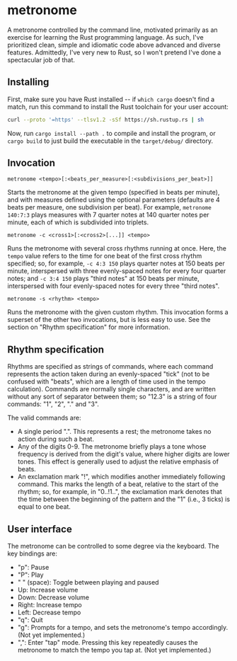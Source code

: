 # metronome

A metronome controlled by the command line, motivated primarily as an
exercise for learning the Rust programming language. As such, I've
prioritized clean, simple and idiomatic code above advanced and
diverse features. Admittedly, I've very new to Rust, so I won't
pretend I've done a spectacular job of that.

## Installing

First, make sure you have Rust installed -- if `which cargo` doesn't
find a match, run this command to install the Rust toolchain for your
user account:

```sh
curl --proto '=https' --tlsv1.2 -sSf https://sh.rustup.rs | sh
```

Now, run `cargo install --path .` to compile and install the program,
or `cargo build` to just build the executable in the `target/debug/`
directory.

## Invocation

`metronome <tempo>[:<beats_per_measure>[:<subdivisions_per_beat>]]`

Starts the metronome at the given tempo (specified in beats per
minute), and with measures defined using the optional parameters
(defaults are 4 beats per measure, one subdivision per beat). For
example, `metronome 140:7:3` plays measures with 7 quarter notes at
140 quarter notes per minute, each of which is subdivided into
triplets.

`metronome -c <cross1>[:<cross2>[...]] <tempo>`

Runs the metronome with several cross rhythms running at once. Here,
the `tempo` value refers to the time for one beat of the first cross
rhythm specified; so, for example, `-c 4:3 150` plays quarter notes at
150 beats per minute, interspersed with three evenly-spaced notes for
every four quarter notes; and `-c 3:4 150` plays "third notes" at 150
beats per minute, interspersed with four evenly-spaced notes for every
three "third notes".

`metronome -s <rhythm> <tempo>`

Runs the metronome with the given custom rhythm. This invocation forms
a superset of the other two invocations, but is less easy to use. See
the section on "Rhythm specification" for more information.

## Rhythm specification

Rhythms are specified as strings of commands, where each command
represents the action taken during an evenly-spaced "tick" (not to be
confused with "beats", which are a length of time used in the tempo
calculation). Commands are normally single characters, and are written
without any sort of separator between them; so "12.3" is a string of
four commands: "1", "2", "." and "3".

The valid commands are:
* A single period ".". This represents a rest; the metronome takes no
  action during such a beat.
* Any of the digits 0-9. The metronome briefly plays a tone whose
  frequency is derived from the digit's value, where higher digits are
  lower tones. This effect is generally used to adjust the relative
  emphasis of beats.
* An exclamation mark "!", which modifies another immediately
  following command. This marks the length of a beat, relative to the
  start of the rhythm; so, for example, in "0..!1..", the exclamation
  mark denotes that the time between the beginning of the pattern and
  the "1" (i.e., 3 ticks) is equal to one beat.

## User interface

The metronome can be controlled to some degree via the keyboard. The
key bindings are:
* "p": Pause
* "P": Play
* " " (space): Toggle between playing and paused
* Up: Increase volume
* Down: Decrease volume
* Right: Increase tempo
* Left: Decrease tempo
* "q": Quit
* "g": Prompts for a tempo, and sets the metronome's tempo
  accordingly. (Not yet implemented.)
* ",": Enter "tap" mode. Pressing this key repeatedly causes the
  metronome to match the tempo you tap at. (Not yet implemented.)
